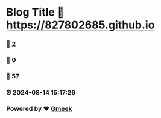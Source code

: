 # Blog Title :link: https://827802685.github.io 
### :page_facing_up: [2](https://827802685.github.io/tag.html) 
### :speech_balloon: 0 
### :hibiscus: 57 
### :alarm_clock: 2024-08-14 15:17:26 
### Powered by :heart: [Gmeek](https://github.com/Meekdai/Gmeek)
